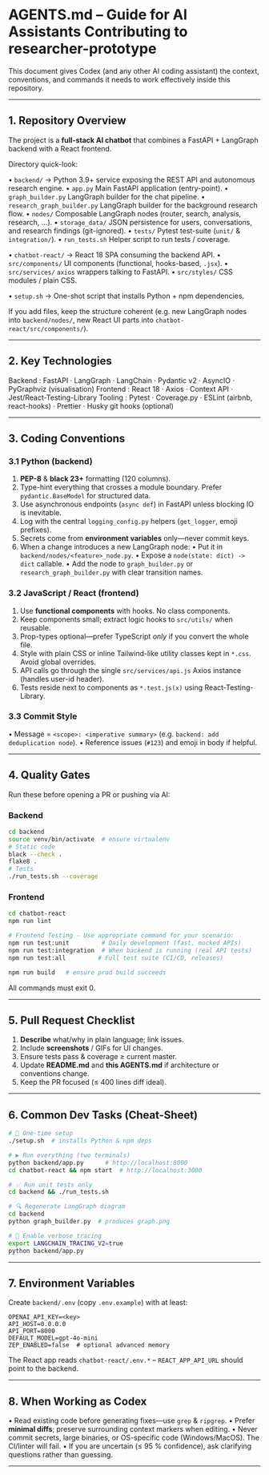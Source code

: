 # AGENTS.md – Guide for AI Assistants Contributing to **researcher-prototype**

This document gives Codex (and any other AI coding assistant) the context, conventions, and commands it needs to work effectively inside this repository.

---

## 1. Repository Overview

The project is a **full-stack AI chatbot** that combines a FastAPI + LangGraph backend with a React frontend.

Directory quick-look:

• `backend/`  → Python 3.9+ service exposing the REST API and autonomous research engine.
  • `app.py`          Main FastAPI application (entry-point).
  • `graph_builder.py` LangGraph builder for the chat pipeline.
  • `research_graph_builder.py` LangGraph builder for the background research flow.
  • `nodes/`          Composable LangGraph nodes (router, search, analysis, research, …).
  • `storage_data/`   JSON persistence for users, conversations, and research findings (git-ignored).
  • `tests/`          Pytest test-suite (`unit/` & `integration/`).
  • `run_tests.sh`    Helper script to run tests / coverage.

• `chatbot-react/` → React 18 SPA consuming the backend API.
  • `src/components/` UI components (functional, hooks-based, `.jsx`).
  • `src/services/`   `axios` wrappers talking to FastAPI.
  • `src/styles/`     CSS modules / plain CSS.

• `setup.sh`     → One-shot script that installs Python + npm dependencies.

If you add files, keep the structure coherent (e.g. new LangGraph nodes into `backend/nodes/`, new React UI parts into `chatbot-react/src/components/`).

---

## 2. Key Technologies

Backend  : FastAPI · LangGraph · LangChain · Pydantic v2 · AsyncIO · PyGraphviz (visualisation)
Frontend : React 18 · Axios · Context API · Jest/React-Testing-Library
Tooling  : Pytest · Coverage.py · ESLint (airbnb, react-hooks) · Prettier · Husky git hooks (optional)

---

## 3. Coding Conventions

### 3.1 Python (backend)
1. **PEP-8** & **black 23+** formatting (120 columns).
2. Type-hint everything that crosses a module boundary. Prefer `pydantic.BaseModel` for structured data.
3. Use asynchronous endpoints (`async def`) in FastAPI unless blocking IO is inevitable.
4. Log with the central `logging_config.py` helpers (`get_logger`, emoji prefixes).
5. Secrets come from **environment variables** only—never commit keys.
6. When a change introduces a new LangGraph node:
   • Put it in `backend/nodes/<feature>_node.py`.
   • Expose a `node(state: dict) -> dict` callable.
   • Add the node to `graph_builder.py` or `research_graph_builder.py` with clear transition names.

### 3.2 JavaScript / React (frontend)
1. Use **functional components** with hooks. No class components.
2. Keep components small; extract logic hooks to `src/utils/` when reusable.
3. Prop-types optional—prefer TypeScript _only_ if you convert the whole file.
4. Style with plain CSS or inline Tailwind-like utility classes kept in `*.css`. Avoid global overrides.
5. API calls go through the single `src/services/api.js` Axios instance (handles user-id header).
6. Tests reside next to components as `*.test.js(x)` using React-Testing-Library.

### 3.3 Commit Style
• Message = `<scope>: <imperative summary>` (e.g. `backend: add deduplication node`).
• Reference issues (`#123`) and emoji in body if helpful.

---

## 4. Quality Gates

Run these before opening a PR or pushing via AI:

### Backend
```bash
cd backend
source venv/bin/activate  # ensure virtualenv
# Static code
black --check .
flake8 .
# Tests
./run_tests.sh --coverage
```

### Frontend
```bash
cd chatbot-react
npm run lint

# Frontend Testing - Use appropriate command for your scenario:
npm run test:unit         # Daily development (fast, mocked APIs)
npm run test:integration  # When backend is running (real API tests)
npm run test:all         # Full test suite (CI/CD, releases)

npm run build   # ensure prod build succeeds
```

All commands must exit 0.

---

## 5. Pull Request Checklist
1. **Describe** what/why in plain language; link issues.
2. Include **screenshots** / GIFs for UI changes.
3. Ensure tests pass & coverage ≥ current master.
4. Update **README.md** and **this AGENTS.md** if architecture or conventions change.
5. Keep the PR focused (≤ 400 lines diff ideal).

---

## 6. Common Dev Tasks (Cheat-Sheet)

```bash
# 🎉 One-time setup
./setup.sh  # installs Python & npm deps

# ▶️ Run everything (two terminals)
python backend/app.py      # http://localhost:8000
cd chatbot-react && npm start  # http://localhost:3000

# ✅ Run unit tests only
cd backend && ./run_tests.sh

# 🔍 Regenerate LangGraph diagram
cd backend
python graph_builder.py  # produces graph.png

# 🐛 Enable verbose tracing
export LANGCHAIN_TRACING_V2=true
python backend/app.py
```

---

## 7. Environment Variables
Create `backend/.env` (copy `.env.example`) with at least:
```
OPENAI_API_KEY=<key>
API_HOST=0.0.0.0
API_PORT=8000
DEFAULT_MODEL=gpt-4o-mini
ZEP_ENABLED=false  # optional advanced memory
```
The React app reads `chatbot-react/.env.*` – `REACT_APP_API_URL` should point to the backend.

---

## 8. When Working as Codex

• Read existing code before generating fixes—use `grep` & `ripgrep`.
• Prefer **minimal diffs**; preserve surrounding context markers when editing.
• Never commit secrets, large binaries, or OS-specific code (Windows/MacOS). The CI/linter will fail.
• If you are uncertain (≤ 95 % confidence), ask clarifying questions rather than guessing.

---
